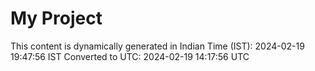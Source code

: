 # My Project

This content is dynamically generated in Indian Time (IST): 2024-02-19 19:47:56 IST
Converted to UTC: 2024-02-19 14:17:56 UTC
